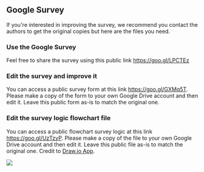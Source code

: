 ## Google Survey

If you're interested in improving the survey, we recommend you contact the authors to get the original copies but here are the files you need. 

### Use the Google Survey    
Feel free to share the survey using this public link https://goo.gl/LPCTEz   

### Edit the survey and improve it   
You can access a public survey form at this link https://goo.gl/GXMq5T. Please make a copy of the form to your own Google Drive account and then edit it. Leave this public form as-is to match the original one.    

### Edit the survey logic flowchart file
You can access a public flowchart survey logic at this link https://goo.gl/UzTzyP. Please make a copy of the file to your own Google Drive account and then edit it. Leave this public file as-is to match the original one. Credit to [Draw.io App](https://www.draw.io/).     

![](https://github.com/jstagge/reproduc_hyd/blob/master/Reproducibility_FlowChart.png)
